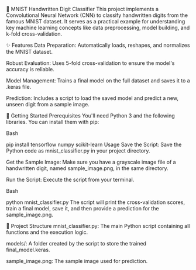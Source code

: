 🤖 MNIST Handwritten Digit Classifier
This project implements a Convolutional Neural Network (CNN) to classify handwritten digits from the famous MNIST dataset. It serves as a practical example for understanding key machine learning concepts like data preprocessing, model building, and k-fold cross-validation.

✨ Features
Data Preparation: Automatically loads, reshapes, and normalizes the MNIST dataset.

Robust Evaluation: Uses 5-fold cross-validation to ensure the model's accuracy is reliable.

Model Management: Trains a final model on the full dataset and saves it to a .keras file.

Prediction: Includes a script to load the saved model and predict a new, unseen digit from a sample image.

🚀 Getting Started
Prerequisites
You'll need Python 3 and the following libraries. You can install them with pip:

Bash

pip install tensorflow numpy scikit-learn
Usage
Save the Script: Save the Python code as mnist_classifier.py in your project directory.

Get the Sample Image: Make sure you have a grayscale image file of a handwritten digit, named sample_image.png, in the same directory.

Run the Script: Execute the script from your terminal.

Bash

python mnist_classifier.py
The script will print the cross-validation scores, train a final model, save it, and then provide a prediction for the sample_image.png.

📂 Project Structure
mnist_classifier.py: The main Python script containing all functions and the execution logic.

models/: A folder created by the script to store the trained final_model.keras.

sample_image.png: The sample image used for prediction.
